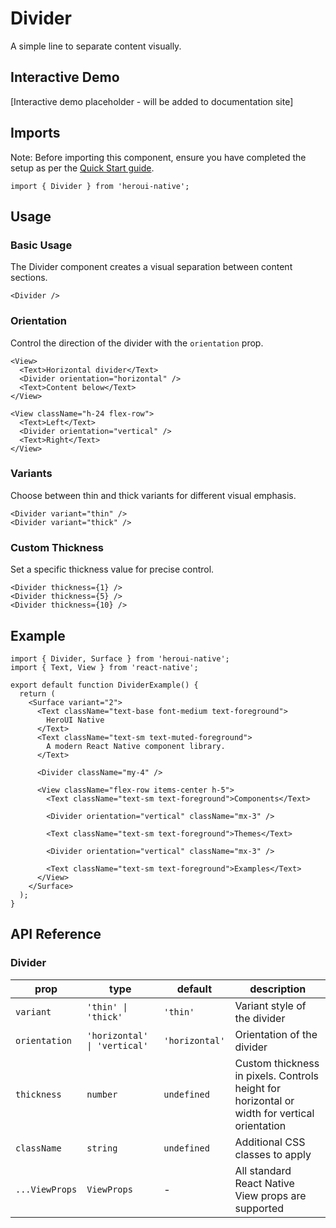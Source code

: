 # Divider

A simple line to separate content visually.

## Interactive Demo

[Interactive demo placeholder - will be added to documentation site]

## Imports

Note: Before importing this component, ensure you have completed the setup as per the [Quick Start guide](https://heroui.com/docs/quick-start).

```tsx
import { Divider } from 'heroui-native';
```

## Usage

### Basic Usage

The Divider component creates a visual separation between content sections.

```tsx
<Divider />
```

### Orientation

Control the direction of the divider with the `orientation` prop.

```tsx
<View>
  <Text>Horizontal divider</Text>
  <Divider orientation="horizontal" />
  <Text>Content below</Text>
</View>

<View className="h-24 flex-row">
  <Text>Left</Text>
  <Divider orientation="vertical" />
  <Text>Right</Text>
</View>
```

### Variants

Choose between thin and thick variants for different visual emphasis.

```tsx
<Divider variant="thin" />
<Divider variant="thick" />
```

### Custom Thickness

Set a specific thickness value for precise control.

```tsx
<Divider thickness={1} />
<Divider thickness={5} />
<Divider thickness={10} />
```

## Example

```tsx
import { Divider, Surface } from 'heroui-native';
import { Text, View } from 'react-native';

export default function DividerExample() {
  return (
    <Surface variant="2">
      <Text className="text-base font-medium text-foreground">
        HeroUI Native
      </Text>
      <Text className="text-sm text-muted-foreground">
        A modern React Native component library.
      </Text>

      <Divider className="my-4" />

      <View className="flex-row items-center h-5">
        <Text className="text-sm text-foreground">Components</Text>

        <Divider orientation="vertical" className="mx-3" />

        <Text className="text-sm text-foreground">Themes</Text>

        <Divider orientation="vertical" className="mx-3" />

        <Text className="text-sm text-foreground">Examples</Text>
      </View>
    </Surface>
  );
}
```

## API Reference

### Divider

| prop           | type                         | default        | description                                                                                  |
| -------------- | ---------------------------- | -------------- | -------------------------------------------------------------------------------------------- |
| `variant`      | `'thin' \| 'thick'`          | `'thin'`       | Variant style of the divider                                                                 |
| `orientation`  | `'horizontal' \| 'vertical'` | `'horizontal'` | Orientation of the divider                                                                   |
| `thickness`    | `number`                     | `undefined`    | Custom thickness in pixels. Controls height for horizontal or width for vertical orientation |
| `className`    | `string`                     | `undefined`    | Additional CSS classes to apply                                                              |
| `...ViewProps` | `ViewProps`                  | -              | All standard React Native View props are supported                                           |
